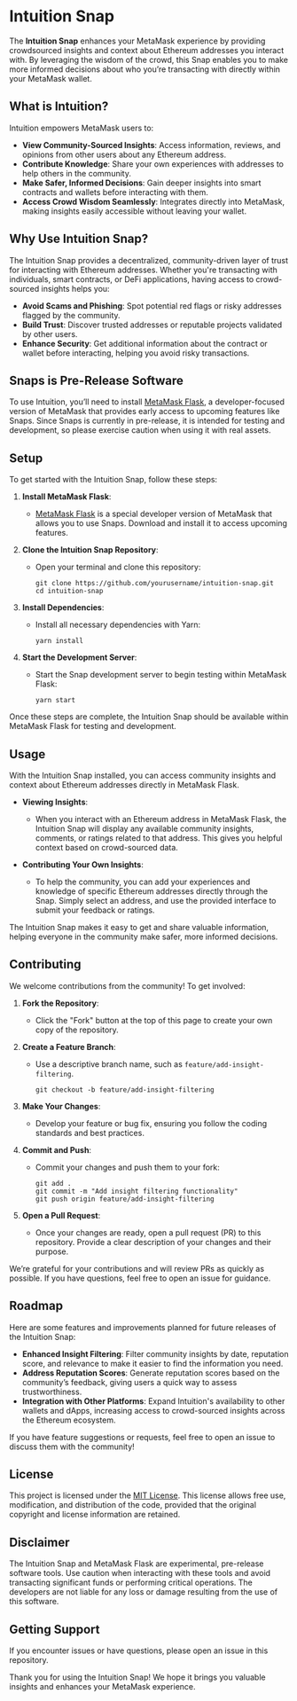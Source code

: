 # Intuition Snap

The **Intuition Snap** enhances your MetaMask experience by providing crowdsourced insights and context about Ethereum addresses you interact with. By leveraging the wisdom of the crowd, this Snap enables you to make more informed decisions about who you’re transacting with directly within your MetaMask wallet.

## What is Intuition?

Intuition empowers MetaMask users to:
- **View Community-Sourced Insights**: Access information, reviews, and opinions from other users about any Ethereum address.
- **Contribute Knowledge**: Share your own experiences with addresses to help others in the community.
- **Make Safer, Informed Decisions**: Gain deeper insights into smart contracts and wallets before interacting with them.
- **Access Crowd Wisdom Seamlessly**: Integrates directly into MetaMask, making insights easily accessible without leaving your wallet.

## Why Use Intuition Snap?

The Intuition Snap provides a decentralized, community-driven layer of trust for interacting with Ethereum addresses. Whether you're transacting with individuals, smart contracts, or DeFi applications, having access to crowd-sourced insights helps you:
- **Avoid Scams and Phishing**: Spot potential red flags or risky addresses flagged by the community.
- **Build Trust**: Discover trusted addresses or reputable projects validated by other users.
- **Enhance Security**: Get additional information about the contract or wallet before interacting, helping you avoid risky transactions.

## Snaps is Pre-Release Software

To use Intuition, you’ll need to install [MetaMask Flask](https://metamask.io/flask/), a developer-focused version of MetaMask that provides early access to upcoming features like Snaps. Since Snaps is currently in pre-release, it is intended for testing and development, so please exercise caution when using it with real assets.

## Setup

To get started with the Intuition Snap, follow these steps:

1. **Install MetaMask Flask**:
   - [MetaMask Flask](https://metamask.io/flask/) is a special developer version of MetaMask that allows you to use Snaps. Download and install it to access upcoming features.
   
2. **Clone the Intuition Snap Repository**:
   - Open your terminal and clone this repository:
     ```shell
     git clone https://github.com/yourusername/intuition-snap.git
     cd intuition-snap
     ```

3. **Install Dependencies**:
   - Install all necessary dependencies with Yarn:
     ```shell
     yarn install
     ```

4. **Start the Development Server**:
   - Start the Snap development server to begin testing within MetaMask Flask:
     ```shell
     yarn start
     ```

Once these steps are complete, the Intuition Snap should be available within MetaMask Flask for testing and development.

## Usage

With the Intuition Snap installed, you can access community insights and context about Ethereum addresses directly in MetaMask Flask.

- **Viewing Insights**:
  - When you interact with an Ethereum address in MetaMask Flask, the Intuition Snap will display any available community insights, comments, or ratings related to that address. This gives you helpful context based on crowd-sourced data.

- **Contributing Your Own Insights**:
  - To help the community, you can add your experiences and knowledge of specific Ethereum addresses directly through the Snap. Simply select an address, and use the provided interface to submit your feedback or ratings.

The Intuition Snap makes it easy to get and share valuable information, helping everyone in the community make safer, more informed decisions.

## Contributing

We welcome contributions from the community! To get involved:

1. **Fork the Repository**:
   - Click the "Fork" button at the top of this page to create your own copy of the repository.

2. **Create a Feature Branch**:
   - Use a descriptive branch name, such as `feature/add-insight-filtering`.
     ```shell
     git checkout -b feature/add-insight-filtering
     ```

3. **Make Your Changes**:
   - Develop your feature or bug fix, ensuring you follow the coding standards and best practices.

4. **Commit and Push**:
   - Commit your changes and push them to your fork:
     ```shell
     git add .
     git commit -m "Add insight filtering functionality"
     git push origin feature/add-insight-filtering
     ```

5. **Open a Pull Request**:
   - Once your changes are ready, open a pull request (PR) to this repository. Provide a clear description of your changes and their purpose.

We’re grateful for your contributions and will review PRs as quickly as possible. If you have questions, feel free to open an issue for guidance.

## Roadmap

Here are some features and improvements planned for future releases of the Intuition Snap:

- **Enhanced Insight Filtering**: Filter community insights by date, reputation score, and relevance to make it easier to find the information you need.
- **Address Reputation Scores**: Generate reputation scores based on the community’s feedback, giving users a quick way to assess trustworthiness.
- **Integration with Other Platforms**: Expand Intuition's availability to other wallets and dApps, increasing access to crowd-sourced insights across the Ethereum ecosystem.

If you have feature suggestions or requests, feel free to open an issue to discuss them with the community!

## License

This project is licensed under the [MIT License](LICENSE). This license allows free use, modification, and distribution of the code, provided that the original copyright and license information are retained.

## Disclaimer

The Intuition Snap and MetaMask Flask are experimental, pre-release software tools. Use caution when interacting with these tools and avoid transacting significant funds or performing critical operations. The developers are not liable for any loss or damage resulting from the use of this software.

## Getting Support

If you encounter issues or have questions, please open an issue in this repository.


Thank you for using the Intuition Snap! We hope it brings you valuable insights and enhances your MetaMask experience.

